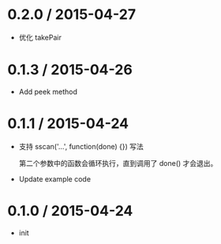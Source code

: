 
0.2.0 / 2015-04-27
==================

  * 优化 takePair

0.1.3 / 2015-04-26
==================

  * Add peek method

0.1.1 / 2015-04-24
==================

  * 支持 sscan('...', function(done) {}) 写法
    
    第二个参数中的函数会循环执行，直到调用了 done() 才会退出。
    
  * Update example code

0.1.0 / 2015-04-24
==================

  * init
